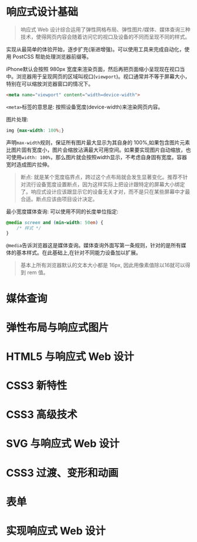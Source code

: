 # 响应式设计基础
> 响应式 Web 设计综合运用了弹性网格布局、弹性图片/媒体、媒体查询三种技术，使得网页内容会随着访问它的视口及设备的不同而呈现不同的样式。

实现从最简单的体验开始，逐步扩充(渐进增强)。可以使用工具来完成自动化，使用 PostCSS 帮助处理浏览器前缀等。

iPhone默认会按照 980px 宽度来渲染页面，然后再把页面缩小呈现现在视口当中。浏览器用于呈现网页的区域叫视口(`viewport`)。视口通常并不等于屏幕大小，特别在可以缩放浏览器窗口的情况下。
```html
<meta name="viewport" content="width=device-width">
```
`<meta>`标签的意思是: 按照设备宽度(device-width)来渲染网页内容。

图片处理:
```css
img {max-width: 100%;}
```
声明`max-width`规则，保证所有图片最大显示为其自身的 100%,如果包含图片元素比图片固有宽度小，图片会缩放沾满最大可用空间。如果要实现图片自动缩放，也可使用`width: 100%`，那么图片就会按照width显示，不考虑自身固有宽度。容器宽时造成图片拉伸。

> 断点: 就是某个宽度临界点，跨过这个点布局就会发生显著变化。推荐不针对流行设备宽度设置断点，因为这样实际上把设计跟特定的屏幕大小绑定了。响应式设计应该跟显示它的设备无关才对，而不是只在某些屏幕中才最合适。断点应该由项目设计决定。

最小宽度媒体查询: 可以使用不同的长度单位指定:
```css
@media screen and (min-width: 50em) {
    /* 样式 */
}
```
`@media`告诉浏览器这是媒体查询。媒体查询外面写第一条规则，针对的是所有媒体的基本样式。在此基础上,在针对不同能力设备加以扩展。

> 基本上所有浏览器默认的文本大小都是 16px, 因此用像素值除以16就可以得到 rem 值。


# 媒体查询
# 弹性布局与响应式图片
# HTML5 与响应式 Web 设计
# CSS3 新特性
# CSS3 高级技术
# SVG 与响应式 Web 设计
# CSS3 过渡、变形和动画
# 表单
# 实现响应式 Web 设计
